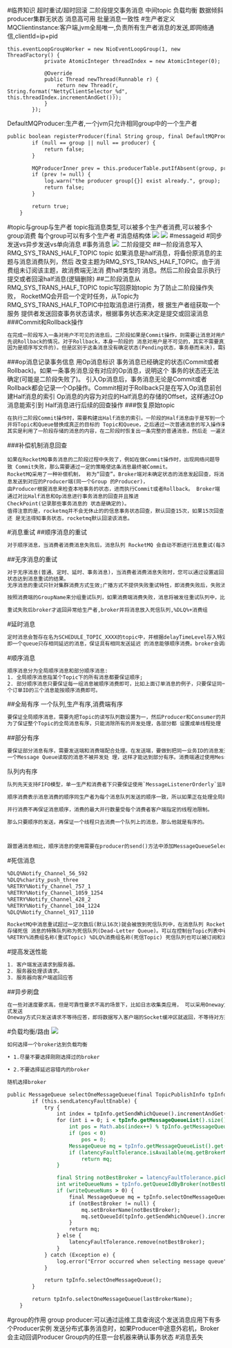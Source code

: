 #临界知识
超时重试/超时回滚
二阶段提交事务消息
中间topic
负载均衡
数据倾斜
producer集群无状态
消息高可用
批量消息一致性
#生产者定义
MQClientinstance:客户端,jvm全局唯一,负责所有生产者消息的发送,即网络通信,clientId=ip+pid

```
this.eventLoopGroupWorker = new NioEventLoopGroup(1, new ThreadFactory() {
            private AtomicInteger threadIndex = new AtomicInteger(0);

            @Override
            public Thread newThread(Runnable r) {
                return new Thread(r, String.format("NettyClientSelector_%d", this.threadIndex.incrementAndGet()));
            }
        });

```


DefaultMQProducer:生产者,一个jvm只允许相同group中的一个生产者

```asp
public boolean registerProducer(final String group, final DefaultMQProducerImpl producer) {
        if (null == group || null == producer) {
            return false;
        }

        MQProducerInner prev = this.producerTable.putIfAbsent(group, producer);
        if (prev != null) {
            log.warn("the producer group[{}] exist already.", group);
            return false;
        }

        return true;
    }
```
#topic与group与生产者
topic指消息类型,可以被多个生产者消费,可以被多个group消费
每个group可以有多个生产者
#消息结构体
![](.z_06_分布式_消息队列_rocketmq_03_核心功能_01_消息发送_负载均衡_队列路由_事务消息_消息重试_延迟消息_同步消息_异步消息_单向消息_死信队列_顺序消息_images/436dd8c7.png)
![](.z_06_分布式_消息队列_rocketmq_03_核心功能_01_消息发送_负载均衡_队列路由_group_事务消息_消息重试_延迟消息_同步消息_异步消息_单向消息_死信队列_顺序消息_消息id_images/bcb42bb6.png)
#messageid
#同步发送vs异步发送vs单向消息
#事务消息
![](.z_06_分布式_消息队列_rocketmq_03_核心功能_01_消息发送_事务消息_消息重试_延迟消息_同步消息_异步消息_单向消息_死信队列_顺序消息_images/a4b855e5.png)
二阶段提交
##一阶段消息写入RMQ_SYS_TRANS_HALF_TOPIC topic
如果消息是half消息，将备份原消息的主题与消息消费队列，然后 改变主题为RMQ_SYS_TRANS_HALF_TOPIC。由于消费组未订阅该主题，故消费端无法消
费half类型的 消息。然后二阶段会显示执行提交或者回滚half消息(逻辑删除)
##二阶段消息从RMQ_SYS_TRANS_HALF_TOPIC topic写回原始topic
为了防止二阶段操作失败， RocketMQ会开启一个定时任务，从Topic为RMQ_SYS_TRANS_HALF_TOPIC中拉取消息进行消费，根 据生产者组获取一个服务
提供者发送回查事务状态请求，根据事务状态来决定是提交或回滚消息
###Commit和Rollback操作
```asp
在完成一阶段写入一条对用户不可见的消息后，二阶段如果是Commit操作，则需要让消息对用户 可见;如果是Rollback则需要撤销一阶段的消息。
先说Rollback的情况。对于Rollback，本身一阶段的 消息对用户是不可见的，其实不需要真正撤销消息(实际上RocketMQ也无法去真正的删除一条消息， 
因为是顺序写文件的)。但是区别于这条消息没有确定状态(Pending状态，事务悬而未决)，需要一 个操作来标识这条消息的最终状态。
```
###op消息记录事务信息
用Op消息标识 事务消息已经确定的状态(Commit或者Rollback)。如果一条事务消息没有对应的Op消息，说明这个 事务的状态还无法确定(可能是二阶段失败了)。
引入Op消息后，事务消息无论是Commit或者 Rollback都会记录一个Op操作。Commit相对于Rollback只是在写入Op消息前创建Half消息的索引
Op消息的内容为对应的Half消息的存储的Offset，这样通过Op消息能索引到 Half消息进行后续的回查操作
###恢复原始topic
```asp
在执行二阶段Commit操作时，需要构建出Half消息的索引。一阶段的Half消息由于是写到一个特 殊的Topic，所以二阶段构建索引时需要读取出Half消息，
并将Topic和Queue替换成真正的目标的 Topic和Queue，之后通过一次普通消息的写入操作来生成一条对用户可见的消息。所以RocketMQ事 务消息二阶段
其实是利用了一阶段存储的消息的内容，在二阶段时恢复出一条完整的普通消息，然后走 一遍消息写入流程。
```
###补偿机制消息回查
```
如果在RocketMQ事务消息的二阶段过程中失败了，例如在做Commit操作时，出现网络问题导致 Commit失败，那么需要通过一定的策略使这条消息最终被Commit。
RocketMQ采用了一种补偿机制， 称为“回查”。Broker端对未确定状态的消息发起回查，将消息发送到对应的Producer端(同一个Group 的Producer)，
由Producer根据消息来检查本地事务的状态，进而执行Commit或者Rollback。 Broker端通过对比Half消息和Op消息进行事务消息的回查并且推进
CheckPoint(记录那些事务消息的 状态是确定的)。
值得注意的是，rocketmq并不会无休止的的信息事务状态回查，默认回查15次，如果15次回查还 是无法得知事务状态，rocketmq默认回滚该消息。
```
#消息重试
##顺序消息的重试
```asp
对于顺序消息，当消费者消费消息失败后，消息队列 RocketMQ 会自动不断进行消息重试(每次 间隔时间为 1 秒)，这时，应用会出现消息消费被阻塞的情况
```
##无序消息的重试

```asp
对于无序消息(普通、定时、延时、事务消息)，当消费者消费消息失败时，您可以通过设置返回
状态达到消息重试的结果。
无序消息的重试只针对集群消费方式生效;广播方式不提供失败重试特性，即消费失败后，失败消 息不再重试，继续消费新的消息

按照消费端的GroupName来分组重试队列，如果消费端消费失败，消息将被发往重试队列中，比如图中的%RETRY%ConsumerGroupA

重试失败后broker才返回异常给生产者,broker并将消息放入死信队列,%DLQ%+消费组
```
#延时消息
```asp
定时消息会暂存在名为SCHEDULE_TOPIC_XXXX的topic中，并根据delayTimeLevel存入特定的 queue，queueId = delayTimeLevel – 1，
即一个queue只存相同延迟的消息，保证具有相同发送延迟 的消息能够顺序消费。broker会调度地消费SCHEDULE_TOPIC_XXXX，将消息写入真实的topic。
```
#顺序消息
```asp
顺序消息分为全局顺序消息和部分顺序消息:
1. 全局顺序消息指某个Topic下的所有消息都要保证顺序;
2. 部分顺序消息只要保证每一组消息被顺序消费即可，比如上面订单消息的例子，只要保证同一
个订单ID的三个消息能按顺序消费即可。
```
##全局有序
一个队列,生产有序,消费端有序
```asp
要保证全局顺序消息，需要先把Topic的读写队列数设置为一，然后Producer和Consumer的并发 设置也要是一。简单来说，
为了保证整个Topic的全局消息有序，只能消除所有的并发处理，各部分都 设置成单线程处理
```
##部分有序
```asp
要保证部分消息有序，需要发送端和消费端配合处理。在发送端，要做到把同一业务ID的消息发送 到同一个Message Queue;在消费过程中，要做到从同
一个Message Queue读取的消息不被并发处 理，这样才能达到部分有序。消费端通过使用MessageListenerOrderly类来解决单Message Queue的 消息被并发处理的问题。
```
队列内有序
```asp
队列先天支持FIFO模型，单一生产和消费者下只要保证使用`MessageListenerOrderly`监听器即可

顺序消费表示消息消费的顺序同生产者为每个消息队列发送的顺序一致，所以如果正在处理全局顺序是强制性的场景，需要确保使用的主题只有一个消息队列。

并行消费不再保证消息顺序，消费的最大并行数量受每个消费者客户端指定的线程池限制。

那么只要顺序的发送，再保证一个线程只去消费一个队列上的消息，那么他就是有序的。



跟普通消息相比，顺序消息的使用需要在producer的send()方法中添加MessageQueueSelector接口的实现类，并重写select选择使用的队列，因为顺序消息局部顺序，需要将所有消息指定发送到同一队列中。
```
#死信消息
```asp
%DLQ%Notify_Channel_56_592
%DLQ%charity_push_three
%RETRY%Notify_Channel_757_1
%RETRY%Notify_Channel_1059_1254
%RETRY%Notify_Channel_428_2
%RETRY%Notify_Channel_104_1224
%DLQ%Notify_Channel_917_1110
```
```asp
RocketMQ中消息重试超过一定次数后(默认16次)就会被放到死信队列中，在消息队列 RocketMQ 中，这种正常情况下无法被消费的消息称为死信消息(Dead-Letter Message)，
存储死信 消息的特殊队列称为死信队列(Dead-Letter Queue)。可以在控制台Topic列表中看到“DLQ”相关的 Topic，默认命名是:
%RETRY%消费组名称(重试Topic) %DLQ%消费组名称(死信Topic) 死信队列也可以被订阅和消费，并且也会过期
```
#提高发送性能
```asp
1. 客户端发送请求到服务器。 
2. 服务器处理该请求。
3. 服务器向客户端返回应答
```
##异步刷盘
```asp
在一些对速度要求高，但是可靠性要求不高的场景下，比如日志收集类应用， 可以采用Oneway方
式发送
Oneway方式只发送请求不等待应答，即将数据写入客户端的Socket缓冲区就返回，不等待对方返 回结果。
```
#负载均衡/路由
![](.z_06_分布式_消息队列_rocketmq_03_核心功能_01_消息发送_负载均衡_队列路由_事务消息_消息重试_延迟消息_同步消息_异步消息_单向消息_死信队列_顺序消息_images/833c392c.png)
```asp
如何选择一个broker达到负载均衡

• 1.尽量不要选择刚刚选择过的broker

• 2.不要选择延迟容错内的broker

随机选择broker
```
```asp
public MessageQueue selectOneMessageQueue(final TopicPublishInfo tpInfo, final String lastBrokerName) {
        if (this.sendLatencyFaultEnable) {
            try {
                int index = tpInfo.getSendWhichQueue().incrementAndGet();
                for (int i = 0; i < tpInfo.getMessageQueueList().size(); i++) {
                    int pos = Math.abs(index++) % tpInfo.getMessageQueueList().size();
                    if (pos < 0)
                        pos = 0;
                    MessageQueue mq = tpInfo.getMessageQueueList().get(pos);
                    if (latencyFaultTolerance.isAvailable(mq.getBrokerName()))
                        return mq;
                }

                final String notBestBroker = latencyFaultTolerance.pickOneAtLeast();
                int writeQueueNums = tpInfo.getQueueIdByBroker(notBestBroker);
                if (writeQueueNums > 0) {
                    final MessageQueue mq = tpInfo.selectOneMessageQueue();
                    if (notBestBroker != null) {
                        mq.setBrokerName(notBestBroker);
                        mq.setQueueId(tpInfo.getSendWhichQueue().incrementAndGet() % writeQueueNums);
                    }
                    return mq;
                } else {
                    latencyFaultTolerance.remove(notBestBroker);
                }
            } catch (Exception e) {
                log.error("Error occurred when selecting message queue", e);
            }

            return tpInfo.selectOneMessageQueue();
        }

        return tpInfo.selectOneMessageQueue(lastBrokerName);
    }
```
#group的作用
group producer:可以通过运维工具查询这个发送消息应用下有多个Producer实例
发送分布式事务消息时，如果Producer中途意外宕机，Broker会主动回调Producer Group内的任意一台机器来确认事务状态
#消息丢失
[](https://www.cnblogs.com/goodAndyxublog/p/12563813.html)

